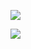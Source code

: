 ![](https://firebasestorage.googleapis.com/v0/b/github-f7e0a.appspot.com/o/Screenshot_2020-06-26%20React%20App.png?alt=media&token=b0d8b36c-c65c-4cca-a7ea-722493a3a2d6)


![](https://firebasestorage.googleapis.com/v0/b/github-f7e0a.appspot.com/o/Screenshot_2020-06-26%20React%20App(1).png?alt=media&token=e9d0d860-e1b3-4905-a515-c73cd6863e2a)
